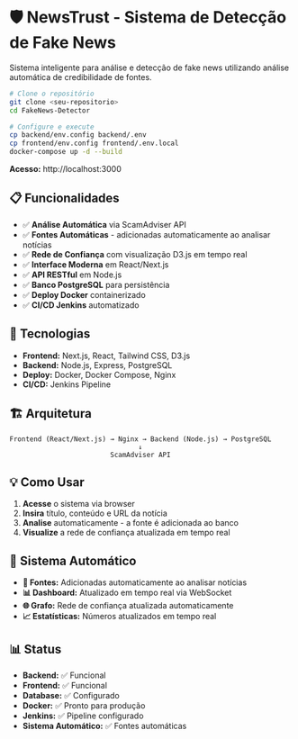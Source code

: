 # 🛡️ NewsTrust - Sistema de Detecção de Fake News

Sistema inteligente para análise e detecção de fake news utilizando análise automática de credibilidade de fontes.

```bash
# Clone o repositório
git clone <seu-repositorio>
cd FakeNews-Detector

# Configure e execute
cp backend/env.config backend/.env
cp frontend/env.config frontend/.env.local
docker-compose up -d --build
```

**Acesso:** http://localhost:3000

## 📋 Funcionalidades

- ✅ **Análise Automática** via ScamAdviser API
- ✅ **Fontes Automáticas** - adicionadas automaticamente ao analisar notícias
- ✅ **Rede de Confiança** com visualização D3.js em tempo real
- ✅ **Interface Moderna** em React/Next.js
- ✅ **API RESTful** em Node.js
- ✅ **Banco PostgreSQL** para persistência
- ✅ **Deploy Docker** containerizado
- ✅ **CI/CD Jenkins** automatizado

## 🐳 Tecnologias

- **Frontend:** Next.js, React, Tailwind CSS, D3.js
- **Backend:** Node.js, Express, PostgreSQL
- **Deploy:** Docker, Docker Compose, Nginx
- **CI/CD:** Jenkins Pipeline

## 🏗️ Arquitetura

```
Frontend (React/Next.js) → Nginx → Backend (Node.js) → PostgreSQL
                                ↓
                         ScamAdviser API
```

## 💡 Como Usar

1. **Acesse** o sistema via browser
2. **Insira** título, conteúdo e URL da notícia
3. **Analise** automaticamente - a fonte é adicionada ao banco
4. **Visualize** a rede de confiança atualizada em tempo real

## 🔄 Sistema Automático

- **🔄 Fontes:** Adicionadas automaticamente ao analisar notícias
- **📊 Dashboard:** Atualizado em tempo real via WebSocket
- **🌐 Grafo:** Rede de confiança atualizada automaticamente
- **📈 Estatísticas:** Números atualizados em tempo real

## 📊 Status

- **Backend:** ✅ Funcional
- **Frontend:** ✅ Funcional  
- **Database:** ✅ Configurado
- **Docker:** ✅ Pronto para produção
- **Jenkins:** ✅ Pipeline configurado
- **Sistema Automático:** ✅ Fontes automáticas

